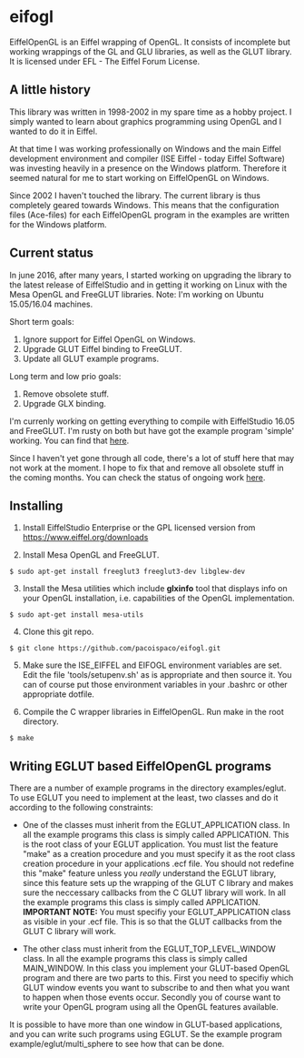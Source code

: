 eifogl
======

EiffelOpenGL is an Eiffel wrapping of OpenGL. It consists of incomplete but working wrappings of the GL and GLU libraries, as well as the GLUT library. It is licensed under EFL - The Eiffel Forum License.

A little history
----------------

This library was written in 1998-2002 in my spare time as a hobby project. I simply wanted to learn about graphics programming using OpenGL and I wanted to do it in Eiffel.

At that time I was working professionally on Windows and the main Eiffel development environment and compiler (ISE Eiffel - today Eiffel Software) was investing heavily in a presence on the Windows platform. Therefore it seemed natural for me to start working on EiffelOpenGL on Windows.

Since 2002 I haven't touched the library. The current library is thus completely geared towards Windows. This means that the configuration files (Ace-files) for each EiffelOpenGL program in the examples are written for the Windows platform.

Current status
--------------

In june 2016, after many years, I started working on upgrading the library to the latest release of EiffelStudio and in getting it working on Linux with the Mesa OpenGL and FreeGLUT libraries. Note: I'm working on Ubuntu 15.05/16.04 machines.

Short term goals:

 1. Ignore support for Eiffel OpenGL on Windows.
 2. Upgrade GLUT Eiffel binding to FreeGLUT.
 3. Update all GLUT example programs.

Long term and low prio goals:

 1. Remove obsolete stuff.
 2. Upgrade GLX binding.

I'm currenly working on getting everything to compile with EiffelStudio 16.05 and FreeGLUT. I'm rusty on both but have got the example program 'simple' working. You can find that [here](https://github.com/pacoispaco/eifogl/tree/master/examples/eglut/simple).

Since I haven't yet gone through all code, there's a lot of stuff here that may not work at the moment. I hope to fix that and remove all obsolete stuff in the coming months. You can check the status of ongoing work [here](https://github.com/pacoispaco/eifogl/blob/master/UPGRADE_NOTES_FREEGLUT.md).

Installing
----------

 1. Install EiffelStudio Enterprise or the GPL licensed version from https://www.eiffel.org/downloads

 2. Install Mesa OpenGL and FreeGLUT.

```
$ sudo apt-get install freeglut3 freeglut3-dev libglew-dev
```

 3. Install the Mesa utilities which include **glxinfo** tool that displays info on your OpenGL installation, i.e. capabilities of the OpenGL implementation.

```
$ sudo apt-get install mesa-utils
```

 4. Clone this git repo.

```
$ git clone https://github.com/pacoispaco/eifogl.git
```

 5. Make sure the ISE_EIFFEL and EIFOGL environment variables are set. Edit the file 'tools/setupenv.sh' as is appropriate and then source it. You can of course put those environment variables in your .bashrc or other appropriate dotfile.

 6. Compile the C wrapper libraries in EiffelOpenGL. Run make in the root directory.

```
$ make
```

Writing EGLUT based EiffelOpenGL programs
-----------------------------------------

There are a number of example programs in the directory examples/eglut. To use EGLUT you need to implement at the least, two classes and do it according to the following constraints:

 * One of the classes must inherit from the EGLUT_APPLICATION class. In all the example programs this class is simply called APPLICATION. This is the root class of your EGLUT application. You must list the feature "make" as a creation procedure and you must specify it as the root class creation procedure in your applications .ecf file. You should not redefine this "make" feature unless you *really* understand the EGLUT library, since this feature sets up the wrapping of the GLUT C library and makes sure the neccessary callbacks from the C GLUT library will work. In all the example programs this class is simply called APPLICATION. **IMPORTANT NOTE:** You must specifiy your EGLUT_APPLICATION class as visible in your .ecf file. This is so that the GLUT callbacks from the GLUT C library will work.

 * The other class must inherit from the EGLUT_TOP_LEVEL_WINDOW class. In all the example programs this class is simply called MAIN_WINDOW. In this class you implement your GLUT-based OpenGL program and there are two parts to this. First you need to specifiy which GLUT window events you want to subscribe to and then what you want to happen when those events occur. Secondly you of course want to write your OpenGL program using all the OpenGL features available.

It is possible to have more than one window in GLUT-based applications, and you can write such programs using EGLUT. Se the example program example/eglut/multi_sphere to see how that can be done.
